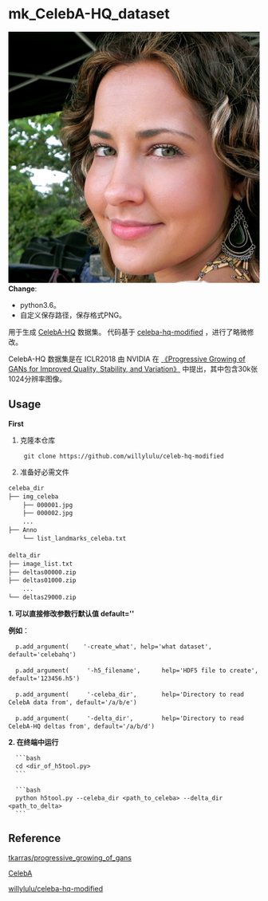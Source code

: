# mk_CelebA-HQ_dataset
![Sample Image](imgs/200122.png)
**Change**:
  - python3.6。
  - 自定义保存路径，保存格式PNG。

用于生成 [CelebA-HQ](https://github.com/tkarras/progressive_growing_of_gans) 数据集。
代码基于 [celeba-hq-modified](https://github.com/willylulu/celeba-hq-modified/tree/master) ，进行了略微修改。

CelebA-HQ 数据集是在 ICLR2018 由 NVIDIA 在 [《Progressive Growing of GANs for Improved Quality, Stability, and Variation》](https://arxiv.org/abs/1710.10196) 中提出，其中包含30k张1024分辨率图像。
## Usage
**First**
1. 克隆本仓库

        git clone https://github.com/willylulu/celeb-hq-modified

2. 准备好必需文件

```bash
celeba_dir
├── img_celeba
    ├── 000001.jpg
    ├── 000002.jpg
    ...
├── Anno
    └── list_landmarks_celeba.txt

delta_dir
├── image_list.txt
├── deltas00000.zip
├── deltas01000.zip
    ...
└── deltas29000.zip

```


   
  **1. 可以直接修改参数行默认值 default=''**
  
  **例如**：
  
      p.add_argument(    '-create_what', help='what dataset', default='celebahq')
      
      p.add_argument(     '-h5_filename',      help='HDF5 file to create', default='123456.h5')
      
      p.add_argument(     '-celeba_dir',       help='Directory to read CelebA data from', default='/a/b/e')
      
      p.add_argument(     '-delta_dir',        help='Directory to read CelebA-HQ deltas from', default='/a/b/d')

  **2. 在终端中运行**
  
      ```bash
      cd <dir_of_h5tool.py>
      ```
      
      ```bash
      python h5tool.py --celeba_dir <path_to_celeba> --delta_dir <path_to_delta>
      ```

## Reference
[tkarras/progressive_growing_of_gans](https://github.com/tkarras/progressive_growing_of_gans)

[CelebA](https://mmlab.ie.cuhk.edu.hk/projects/CelebA.html)

[willylulu/celeba-hq-modified](https://github.com/willylulu/celeba-hq-modified/tree/master)

